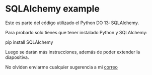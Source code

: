 SQLAlchemy example
==================

Este es parte del código utilizado el Python DO 13: SQLAlchemy.

Para probarlo solo tienes que tener instalado Python y SQLAlchemy:

pip install SQLAlchemy

Luego se darán más instrucciones, además de poder extender la diapositiva.

No olviden enviarme cualquier sugerencia a mi [correo](jeasoft@gmail.com)


